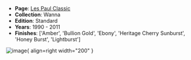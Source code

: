 * **Page**: [Les Paul Classic](https://reverb.com/ca/p/gibson-les-paul-classic-electric-guitar)
* **Collection**: Wanna
* **Edition**: Standard
* **Years**: 1990 - 2011
* **Finishes**: ['Amber', 'Bullion Gold', 'Ebony', 'Heritage Cherry Sunburst', 'Honey Burst', 'Lightburst']

![image](https://rvb-img.reverb.com/image/upload/s--RTvu8k1C--/t_card-square/v1569617910/bwomejvvavofqevhcb7b.jpg){ align=right width="200" }
